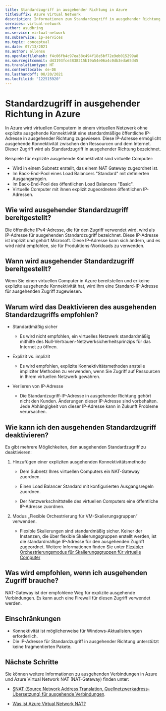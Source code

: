 ```yaml
---
title: Standardzugriff in ausgehender Richtung in Azure
titleSuffix: Azure Virtual Network
description: Informationen zum Standardzugriff in ausgehender Richtung in Azure.
services: virtual-network
author: asudbring
ms.service: virtual-network
ms.subservice: ip-services
ms.topic: conceptual
ms.date: 07/13/2021
ms.author: allensu
ms.openlocfilehash: f4c06fb4c97ea38c494f18e5bf72e9eb015299a8
ms.sourcegitcommit: d43193fce3838215b19a54e06a4c0db3eda65d45
ms.translationtype: HT
ms.contentlocale: de-DE
ms.lasthandoff: 08/20/2021
ms.locfileid: "122515920"
---
```

# <a name="default-outbound-access-in-azure"></a>Standardzugriff in ausgehender Richtung in Azure

In Azure wird virtuellen Computern in einem virtuellen Netzwerk ohne explizite ausgehende Konnektivität eine standardmäßige öffentliche IP-Adresse in ausgehender Richtung zugewiesen. Diese IP-Adresse ermöglicht ausgehende Konnektivität zwischen den Ressourcen und dem Internet. Dieser Zugriff wird als Standardzugriff in ausgehender Richtung bezeichnet. 

Beispiele für explizite ausgehende Konnektivität sind virtuelle Computer:

* Wird in einem Subnetz erstellt, das einem NAT Gateway zugeordnet ist.
* Im Back-End-Pool eines Load Balancers "Standard" mit definierten Ausgangsregeln.
* Im Back-End-Pool des öffentlichen Load Balancers "Basic".
* Virtuelle Computer mit ihnen explizit zugeordneten öffentlichen IP-Adressen.

## <a name="how-is-default-outbound-access-provided"></a>Wie wird ausgehender Standardzugriff bereitgestellt?

Die öffentliche IPv4-Adresse, die für den Zugriff verwendet wird, wird als IP-Adresse für ausgehenden Standardzugriff bezeichnet. Diese IP-Adresse ist implizit und gehört Microsoft. Diese IP-Adresse kann sich ändern, und es wird nicht empfohlen, sie für Produktions-Workloads zu verwenden.

## <a name="when-is-default-outbound-access-provided"></a>Wann wird ausgehender Standardzugriff bereitgestellt?

Wenn Sie einen virtuellen Computer in Azure bereitstellen und er keine explizite ausgehende Konnektivität hat, wird ihm eine Standard-IP-Adresse für ausgehenden Zugriff zugewiesen.
## <a name="why-is-disabling-default-outbound-access-recommended"></a>Warum wird das Deaktivieren des ausgehenden Standardzugriffs empfohlen?

* Standardmäßig sicher
    
    * Es wird nicht empfohlen, ein virtuelles Netzwerk standardmäßig mithilfe des Null-Vertrauen-Netzwerksicherheitsprinzips für das Internet zu öffnen.

* Explizit vs. implizit

    * Es wird empfohlen, explizite Konnektivitätsmethoden anstelle impliziter Methoden zu verwenden, wenn Sie Zugriff auf Ressourcen in Ihrem virtuellen Netzwerk gewähren.

* Verlieren von IP-Adresse

    * Die Standardzugriff-IP-Adresse in ausgehender Richtung gehört nicht den Kunden. Änderungen dieser IP-Adresse sind vorbehalten.  Jede Abhängigkeit von dieser IP-Adresse kann in Zukunft Probleme verursachen.

## <a name="how-can-i-disable-default-outbound-access"></a>Wie kann ich den ausgehenden Standardzugriff deaktivieren?

Es gibt mehrere Möglichkeiten, den ausgehenden Standardzugriff zu deaktivieren:

1.  Hinzufügen einer expliziten ausgehenden Konnektivitätsmethode

    * Dem Subnetz Ihres virtuellen Computers ein NAT-Gateway zuordnen.

    * Einen Load Balancer Standard mit konfigurierten Ausgangsregeln zuordnen.

    * Der Netzwerkschnittstelle des virtuellen Computers eine öffentliche IP-Adresse zuordnen.

2.  Modus „Flexible Orchestrierung für VM-Skalierungsgruppen“ verwenden.

    * Flexible Skalierungen sind standardmäßig sicher. Keiner der Instanzen, die über flexible Skalierungsgruppen erstellt werden, ist die standardmäßige IP-Adresse für den ausgehenden Zugriff zugeordnet. Weitere Informationen finden Sie unter [Flexibler Orchestrierungsmodus für Skalierungsgruppen für virtuelle Computer](https://aka.ms/vmssflex/docs)

## <a name="if-i-need-outbound-access-what-is-the-recommended-way"></a>Was wird empfohlen, wenn ich ausgehenden Zugriff brauche?

NAT-Gateway ist der empfohlene Weg für explizite ausgehende Verbindungen. Es kann auch eine Firewall für diesen Zugriff verwendet werden.

## <a name="limitations"></a>Einschränkungen

* Konnektivität ist möglicherweise für Windows-Aktualisierungen erforderlich.
* Die IP-Adresse für Standardzugriff in ausgehender Richtung unterstützt keine fragmentierten Pakete. 

## <a name="next-steps"></a>Nächste Schritte

Sie können weitere Informationen zu ausgehenden Verbindungen in Azure und Azure Virtual Network NAT (NAT-Gateway) finden unter:

* [SNAT (Source Network Address Translation, Quellnetzwerkadress-Übersetzung) für ausgehende Verbindungen](../load-balancer/load-balancer-outbound-connections.md).

* [Was ist Azure Virtual Network NAT?](./nat-gateway/nat-overview.md)
